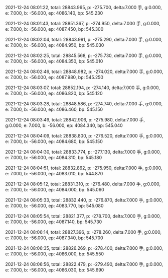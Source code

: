 2021-12-24 08:01:22, total: 28843.965, p: -275.700, delta:7.000 手, g:0.000, e: 7.000, b: -56.000, ep: 4086.140, bp: 545.230

2021-12-24 08:01:43, total: 28851.367, p: -274.950, delta:7.000 手, g:0.000, e: 7.000, b: -56.000, ep: 4087.450, bp: 545.300

2021-12-24 08:02:04, total: 28843.991, p: -275.290, delta:7.000 手, g:0.000, e: 7.000, b: -56.000, ep: 4084.950, bp: 545.030

2021-12-24 08:02:25, total: 28845.568, p: -275.730, delta:7.000 手, g:0.000, e: 7.000, b: -56.000, ep: 4084.350, bp: 545.010

2021-12-24 08:02:46, total: 28848.982, p: -274.020, delta:7.000 手, g:0.000, e: 7.000, b: -56.000, ep: 4087.980, bp: 545.250

2021-12-24 08:03:07, total: 28852.194, p: -274.140, delta:7.000 手, g:0.000, e: 7.000, b: -56.000, ep: 4086.820, bp: 545.120

2021-12-24 08:03:28, total: 28848.586, p: -274.740, delta:7.000 手, g:0.000, e: 7.000, b: -56.000, ep: 4086.460, bp: 545.150

2021-12-24 08:03:49, total: 28842.906, p: -275.980, delta:7.000 手, g:0.000, e: 7.000, b: -56.000, ep: 4084.340, bp: 545.040

2021-12-24 08:04:09, total: 28838.800, p: -276.520, delta:7.000 手, g:0.000, e: 7.000, b: -56.000, ep: 4084.680, bp: 545.150

2021-12-24 08:04:30, total: 28833.774, p: -277.130, delta:7.000 手, g:0.000, e: 7.000, b: -56.000, ep: 4084.310, bp: 545.180

2021-12-24 08:04:51, total: 28832.862, p: -275.950, delta:7.000 手, g:0.000, e: 7.000, b: -56.000, ep: 4083.010, bp: 544.870

2021-12-24 08:05:12, total: 28831.310, p: -276.480, delta:7.000 手, g:0.000, e: 7.000, b: -56.000, ep: 4084.000, bp: 545.060

2021-12-24 08:05:33, total: 28832.440, p: -276.870, delta:7.000 手, g:0.000, e: 7.000, b: -56.000, ep: 4083.770, bp: 545.080

2021-12-24 08:05:54, total: 28821.377, p: -278.700, delta:7.000 手, g:0.000, e: 7.000, b: -56.000, ep: 4087.140, bp: 545.730

2021-12-24 08:06:14, total: 28827.396, p: -278.260, delta:7.000 手, g:0.000, e: 7.000, b: -56.000, ep: 4087.340, bp: 545.700

2021-12-24 08:06:35, total: 28826.269, p: -278.400, delta:7.000 手, g:0.000, e: 7.000, b: -56.000, ep: 4086.000, bp: 545.550

2021-12-24 08:06:56, total: 28822.479, p: -279.490, delta:7.000 手, g:0.000, e: 7.000, b: -56.000, ep: 4086.030, bp: 545.690